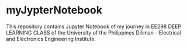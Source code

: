 # myJypterNotebook

This repository contains Jupyter Notebook of my journey in EE298 DEEP LEARNING CLASS of the University of the Philippines Diliman - Electrical and Electronics Engineering Institute.
